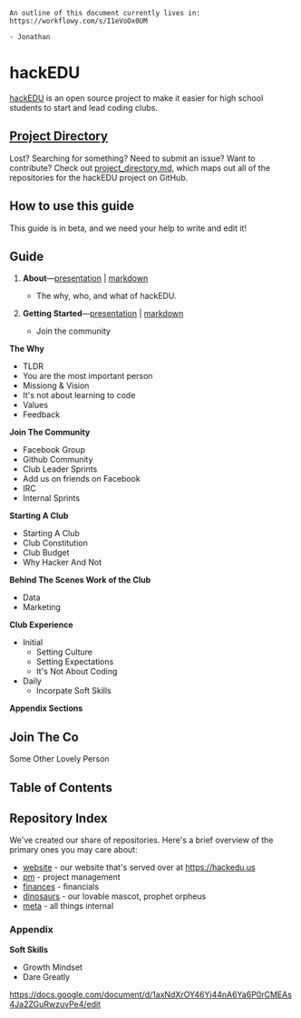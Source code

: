 <!--
Generate Club Organizers List:
http://repl.it/ljA/3

-->

```
An outline of this document currently lives in:
https://workflowy.com/s/I1eVoOx0UM

- Jonathan
```

# hackEDU

[hackEDU](http://hackedu.us) is an open source project to make it easier for high school students to start and lead coding clubs.

## [Project Directory](project_directory.md)

Lost? Searching for something? Need to submit an issue? Want to contribute?
Check out [project_directory.md](project_directory.md), which maps out all of
the repositories for the hackEDU project on GitHub.

## How to use this guide

This guide is in beta, and we need your help to write and edit it!

## Guide

1. **About**—[presentation](http://jonl.org/reveal.js/?md=https://rawgit.com/hackedu/hackedu/master/about.md) | [markdown](about.md)
	- The why, who, and what of hackEDU.

2. **Getting Started**—[presentation](http://jonl.org/reveal.js/?md=https://rawgit.com/hackedu/hackedu/master/getting_started.md) | [markdown](getting_started.md)
	- Join the community

**The Why**

- TLDR
- You are the most important person
- Missiong & Vision
- It's not about learning to code
- Values
- Feedback

**Join The Community**

- Facebook Group
- Github Community
- Club Leader Sprints
- Add us on friends on Facebook
- IRC
- Internal Sprints

**Starting A Club**

- Starting A Club
- Club Constitution
- Club Budget
- Why Hacker And Not

**Behind The Scenes Work of the Club**

- Data
- Marketing

**Club Experience**

- Initial
	- Setting Culture
	- Setting Expectations
	- It's Not About Coding
- Daily
	- Incorpate Soft Skills

**Appendix Sections**

## Join The Co


Some Other Lovely Person

## Table of Contents



## Repository Index

We've created our share of repositories. Here's a brief overview of the primary
ones you may care about:

* [website](https://github.com/hackedu/website) - our website that's served over
  at https://hackedu.us
* [pm](https://github.com/hackedu/pm) - project management
* [finances](https://github.com/hackedu/finances) - financials
* [dinosaurs](https://github.com/hackedu/dinosaurs) - our lovable mascot,
  prophet orpheus
* [meta](https://github.com/hackedu/meta) - all things internal


### Appendix

**Soft Skills**

- Growth Mindset
- Dare Greatly


https://docs.google.com/document/d/1axNdXrOY46Yj44nA6Ya6P0rCMEAs4Ja2ZGuRwzuvPe4/edit
